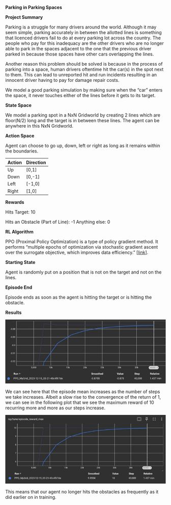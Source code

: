 ﻿**Parking in Parking Spaces**

**Project Summary**

Parking is a struggle for many drivers around the world. Although it may seem simple, parking accurately in between the allotted lines is something that licenced drivers fail to do at every parking lot across the country. The people who pay for this inadequacy are the other drivers who are no longer able to park in the spaces adjacent to the one that the previous driver parked in because those spaces have other cars overlapping the lines.

Another reason this problem should be solved is because in the process of parking into a space, human drivers oftentime hit the car(s) in the spot next to them. This can lead to unreported hit and run incidents resulting in an innocent driver having to pay for damage repair costs.

We model a good parking simulation by making sure when the “car” enters the space, it never touches either of the lines before it gets to its target.

**State Space**

We model a parking spot in a NxN Gridworld by creating 2 lines which are floor(N/2) long and the target is in between these lines. The agent can be anywhere in this NxN Gridworld.

**Action Space**

Agent can choose to go up, down, left or right as long as it remains within the boundaries.



|**Action**|**Direction**|
| - | - |
|Up|[0,1]|
|Down|[0,-1]|
|Left|[-1,0]|
|Right|[1,0]|

**Rewards**

Hits Target: 10

Hits an Obstacle (Part of Line): -1 Anything else: 0

**RL Algorithm**

PPO (Proximal Policy Optimization) is a type of policy gradient method. It performs “multiple epochs of optimization via stochastic gradient ascent over the surrogate objective, which improves data efficiency.” [[link](https://cameronrwolfe.substack.com/p/proximal-policy-optimization-ppo#:~:text=Additionally%2C%20while%20TRPO%20makes%20only,objective%2C%20which%20improves%20data%20efficiency.)].

**Starting State**

Agent is randomly put on a position that is not on the target and not on the lines.

**Episode End**

Episode ends as soon as the agent is hitting the target or is hitting the obstacle.

**Results**

![](Aspose.Words.560d2635-0229-440a-b858-cbb1cec1342d.001.jpeg)

We can see here that the episode mean increases as the number of steps we take increases. Albeit a slow rise to the convergence of the return of 1, we can see in the following plot that we see the maximum reward of 10 recurring more and more as our steps increase.

![](Aspose.Words.560d2635-0229-440a-b858-cbb1cec1342d.002.jpeg)

This means that our agent no longer hits the obstacles as frequently as it did earlier on in training.
